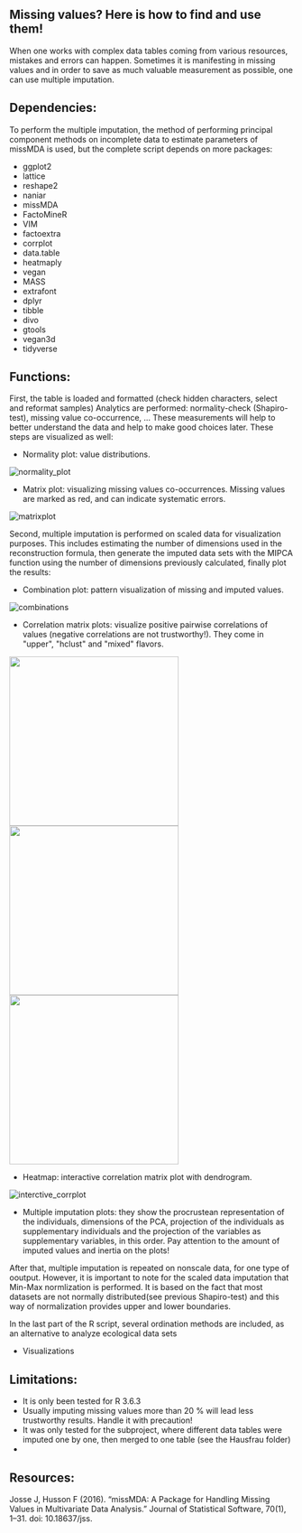 ## Missing values? Here is how to find and use them!
When one works with complex data tables coming from various resources, mistakes and errors can happen. Sometimes it is manifesting in missing values and in order to save as much valuable measurement as possible, one can use multiple imputation.
## Dependencies:
To perform the multiple imputation, the method of performing principal component methods on incomplete data to estimate parameters of missMDA is used, but the complete script depends on more packages:
* ggplot2
* lattice
* reshape2
* naniar
* missMDA
* FactoMineR
* VIM
* factoextra
* corrplot
* data.table
* heatmaply
* vegan
* MASS
* extrafont
* dplyr
* tibble
* divo
* gtools
* vegan3d
* tidyverse

## Functions:
 First, the table is loaded and formatted (check hidden characters, select and reformat samples)
 Analytics are performed: normality-check (Shapiro-test), missing value co-occurrence, ... These measurements will help to better understand the data and help to make good choices later. These steps are visualized as well:
 
* Normality plot: value distributions.

![normality_plot](https://user-images.githubusercontent.com/14163953/116690671-03eff200-a9ba-11eb-9b45-f129ad2070bc.png)

* Matrix plot: visualizing missing values co-occurrences. Missing values are marked as red, and can indicate systematic errors.

![matrixplot](https://user-images.githubusercontent.com/14163953/116692086-1a974880-a9bc-11eb-87c0-7dfdbbb4d4cf.png)


Second, multiple imputation is performed on scaled data for visualization purposes. This includes estimating the  number of dimensions used in the reconstruction formula, then generate the imputed data sets with the MIPCA function using the number of dimensions previously calculated, finally plot the results:

* Combination plot: pattern visualization of missing and imputed values.

![combinations](https://user-images.githubusercontent.com/14163953/116693905-d48fb400-a9be-11eb-997c-60a0b8f8da29.png)

* Correlation matrix plots: visualize positive pairwise correlations of values (negative correlations are not trustworthy!). They come in "upper", "hclust" and "mixed" flavors.

<p float="left">
<img src="https://user-images.githubusercontent.com/14163953/116694281-613a7200-a9bf-11eb-955f-7f38aa90b40c.png" width="300" height="auto" />
<img src="https://user-images.githubusercontent.com/14163953/116694286-61d30880-a9bf-11eb-8bda-67d989a33bea.png"  width="300" height="auto" />
<img src="https://user-images.githubusercontent.com/14163953/116694288-626b9f00-a9bf-11eb-9c1c-1b4411655f1d.png"  width="300" height="auto" />
</p>

* Heatmap: interactive correlation matrix plot with dendrogram.

![interctive_corrplot](https://user-images.githubusercontent.com/14163953/116696945-d3608600-a9c2-11eb-8db6-2e5e164fbed3.png)

* Multiple imputation plots: they show  the procrustean representation of the individuals, dimensions of the PCA, projection of the individuals as supplementary individuals and the projection of the variables as supplementary variables, in this order. Pay attention to the amount of imputed values and inertia on the plots!



After that, multiple imputation is repeated on nonscale data, for one type of ooutput. However, it is important to note for the scaled data imputation that Min-Max normlization is performed. It is based on the fact that most datasets are not normally distributed(see previous Shapiro-test) and this way of normalization provides upper and lower boundaries.

In the last part of the R script, several ordination methods are included, as an alternative to analyze ecological data sets

* Visualizations
 

## Limitations:
 * It is only been tested for R 3.6.3
 * Usually imputing missing values more than 20 % will lead less trustworthy results. Handle it with precaution!
 * It was only tested for the subproject, where different data tables were imputed one by one, then merged to one table (see the Hausfrau folder)
 * 
## Resources:
Josse J, Husson F (2016). “missMDA: A Package for Handling Missing Values in Multivariate Data Analysis.” Journal of Statistical Software, 70(1), 1–31. doi: 10.18637/jss.
